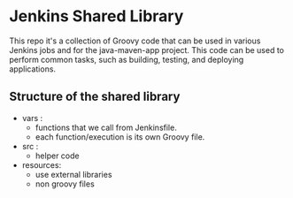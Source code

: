 # Jenkins Shared Library

This repo it's a collection of Groovy code that can be used in various Jenkins jobs and for the java-maven-app project. 
This code can be used to perform common tasks, such as building, testing, and deploying applications.

## Structure of the shared library

- vars : 
  - functions that we call from Jenkinsfile.
  - each function/execution is its own Groovy file.
- src :
  - helper code
- resources:
  - use external libraries
  - non groovy files

